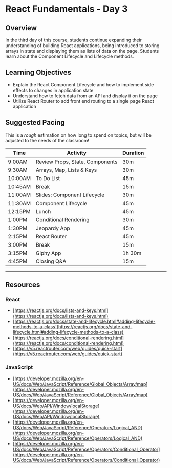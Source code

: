 # React Fundamentals - Day 3

## Overview

In the third day of this course, students continue expanding their understanding of building React applications, being introduced to storing arrays in state and displaying them as lists of data on the page. Students learn about the Component Lifecycle and Lifecycle methods.

## Learning Objectives

* Explain the React Component Lifecycle and how to implement side effects to changes in application state
* Understand how to fetch data from an API and display it on the page
* Utilize React Router to add front end routing to a single page React application

## Suggested Pacing

This is a *rough* estimation on how long to spend on topics, but will be adjusted to the needs of the classroom!

| Time    | Activity                             | Duration |
| ---     | ---                                  | ---      |
| 9:00AM  | Review Props, State, Components      | 30m      |
| 9:30AM  | Arrays, Map, Lists & Keys            | 30m      |
| 10:00AM | To Do List                           | 45m      |
| 10:45AM | Break                                | 15m      |
| 11:00AM | Slides: Component Lifecycle          | 30m      |
| 11:30AM | Component Lifecycle                  | 45m      |
| 12:15PM | Lunch                                | 45m      |
| 1:00PM  | Conditional Rendering                | 30m      |
| 1:30PM  | Jeopardy App                         | 45m      |
| 2:15PM  | React Router                         | 45m      |
| 3:00PM  | Break                                | 15m      |
| 3:15PM  | Giphy App                            | 1h 30m   |
| 4:45PM  | Closing Q&A                          | 15m      |

---

## Resources

### React

* [https://reactjs.org/docs/lists-and-keys.html](https://reactjs.org/docs/lists-and-keys.html)
* [https://reactjs.org/docs/state-and-lifecycle.html#adding-lifecycle-methods-to-a-class](https://reactjs.org/docs/state-and-lifecycle.html#adding-lifecycle-methods-to-a-class)
* [https://reactjs.org/docs/conditional-rendering.html](https://reactjs.org/docs/conditional-rendering.html)
* [https://v5.reactrouter.com/web/guides/quick-start](https://v5.reactrouter.com/web/guides/quick-start)

### JavaScript 
* [https://developer.mozilla.org/en-US/docs/Web/JavaScript/Reference/Global_Objects/Array/map](https://developer.mozilla.org/en-US/docs/Web/JavaScript/Reference/Global_Objects/Array/map)
* [https://developer.mozilla.org/en-US/docs/Web/API/Window/localStorage](https://developer.mozilla.org/en-US/docs/Web/API/Window/localStorage)
* [https://developer.mozilla.org/en-US/docs/Web/JavaScript/Reference/Operators/Logical_AND](https://developer.mozilla.org/en-US/docs/Web/JavaScript/Reference/Operators/Logical_AND)
* [https://developer.mozilla.org/en-US/docs/Web/JavaScript/Reference/Operators/Conditional_Operator](https://developer.mozilla.org/en-US/docs/Web/JavaScript/Reference/Operators/Conditional_Operator)